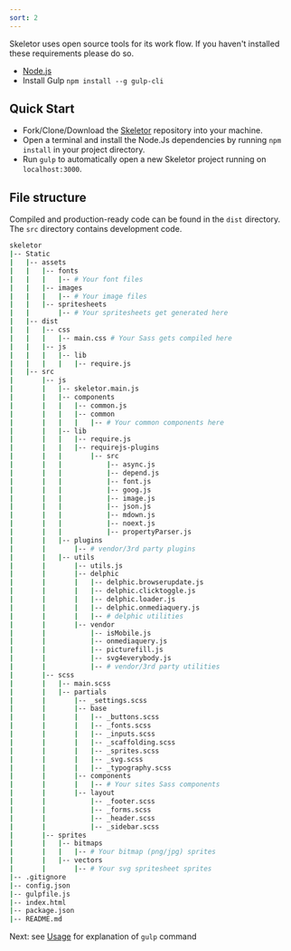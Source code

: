 ```yaml
---
sort: 2
---
```


Skeletor uses open source tools for its work flow. If you haven't installed these requirements please do so.

* [Node.js](https://nodejs.org/en/)
* Install Gulp ```npm install --g gulp-cli```

## Quick Start

* Fork/Clone/Download the [Skeletor](https://github.com/delphic-digital/Skeletor) repository into your machine.
* Open a terminal and install the Node.Js dependencies by running ```npm install``` in your project directory.
* Run ```gulp``` to automatically open a new Skeletor project running on ```localhost:3000```.

## File structure

Compiled and production-ready code can be found in the `dist` directory. The `src` directory contains development code.

```bash
skeletor
|-- Static
|   |-- assets
|   |   |-- fonts
|   |   |   |-- # Your font files
|   |   |-- images
|   |   |   |-- # Your image files
|   |   |-- spritesheets
|   |       |-- # Your spritesheets get generated here
|   |-- dist
|   |   |-- css
|   |   |   |-- main.css # Your Sass gets compiled here
|   |   |-- js
|   |   |   |-- lib
|   |   |   |   |-- require.js
|   |-- src
|       |-- js
|       |   |-- skeletor.main.js
|       |   |-- components
|       |   |   |-- common.js
|       |   |   |-- common
|       |   |   |   |-- # Your common components here
|       |   |-- lib
|       |   |   |-- require.js
|       |   |   |-- requirejs-plugins
|       |   |       |-- src
|       |   |           |-- async.js
|       |   |           |-- depend.js
|       |   |           |-- font.js
|       |   |           |-- goog.js
|       |   |           |-- image.js
|       |   |           |-- json.js
|       |   |           |-- mdown.js
|       |   |           |-- noext.js
|       |   |           |-- propertyParser.js
|       |   |-- plugins
|       |       |-- # vendor/3rd party plugins
|       |   |-- utils
|       |       |-- utils.js
|       |       |-- delphic
|       |       |   |-- delphic.browserupdate.js
|       |       |   |-- delphic.clicktoggle.js
|       |       |   |-- delphic.loader.js
|       |       |   |-- delphic.onmediaquery.js
|       |       |   |-- # delphic utilities
|       |       |-- vendor
|       |           |-- isMobile.js
|       |           |-- onmediaquery.js
|       |           |-- picturefill.js
|       |           |-- svg4everybody.js
|       |           |-- # vendor/3rd party utilities
|       |-- scss
|       |   |-- main.scss
|       |   |-- partials
|       |       |-- _settings.scss
|       |       |-- base
|       |       |   |-- _buttons.scss
|       |       |   |-- _fonts.scss
|       |       |   |-- _inputs.scss
|       |       |   |-- _scaffolding.scss
|       |       |   |-- _sprites.scss
|       |       |   |-- _svg.scss
|       |       |   |-- _typography.scss
|       |       |-- components
|       |       |   |-- # Your sites Sass components
|       |       |-- layout
|       |           |-- _footer.scss
|       |           |-- _forms.scss
|       |           |-- _header.scss
|       |           |-- _sidebar.scss
|       |-- sprites
|       |   |-- bitmaps
|       |   |   |-- # Your bitmap (png/jpg) sprites
|       |   |-- vectors
|       |       |-- # Your svg spritesheet sprites
|-- .gitignore
|-- config.json
|-- gulpfile.js
|-- index.html
|-- package.json
|-- README.md

```

Next: see [Usage](usage) for explanation of `gulp` command